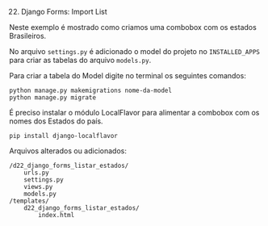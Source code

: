 22. Django Forms: Import List

Neste exemplo é mostrado como criamos uma combobox com os estados Brasileiros.

No arquivo `settings.py` é adicionado o model do projeto no `INSTALLED_APPS` para criar as tabelas do arquivo `models.py`.

Para criar a tabela do Model digite no terminal os seguintes comandos:

    python manage.py makemigrations nome-da-model
    python manage.py migrate

É preciso instalar o módulo LocalFlavor para alimentar a combobox com os nomes dos Estados do país.

    pip install django-localflavor

Arquivos alterados ou adicionados:

    /d22_django_forms_listar_estados/
        urls.py
        settings.py
        views.py
        models.py
    /templates/
        d22_django_forms_listar_estados/
            index.html